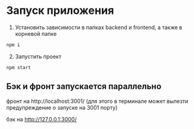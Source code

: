 # Запуск приложения

1. Установить зависимости в папках backend и frontend, а также в корневой папке
```sh
npm i
```
2. Запустить проект
```sh
npm start
```
## Бэк и фронт запускается параллельно
фронт на http://localhost:3001/ (для этого в терминале может вылезти предупреждение о запуске на 3001 порту)

бэк на http://127.0.0.1:3000/